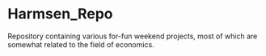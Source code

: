 # Harmsen_Repo

Repository containing various for-fun weekend projects, most of which are somewhat related to the field of economics.

